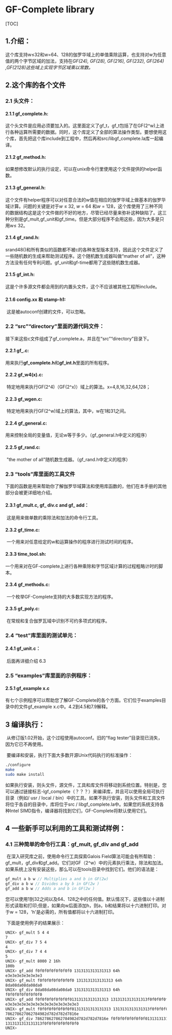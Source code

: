 # GF-Complete library

[TOC]

## 1.介绍：

​	这个库支持w≤32和w=64、128的伽罗华域上的单值乘除运算，也支持对w为任意值的两个字节区域的加法，支持在*GF(24), GF(28), GF(216), GF(232), GF(264) ,GF(2128)这些域上实现字节区域乘以常数。*

## 2.这个库的各个文件

### 2.1 头文件：

#### 2.1.1 gf_complete.h:

​	这个头文件是应用必须要加入的。这里面定义了gf_t，gf_t包括了在GF(2^w)上进行各种运算所需要的数据。同时，这个库定义了全部的算法操作类型。要想使用这个库，首先把这个库include到工程中，然后再和src/libgf_complete.la库一起编译。

#### 2.1.2 gf_method.h:	

​	如果想修改默认的执行设定，可以在unix命令行里使用这个文件提供的helper函数。

#### 2.1.3 gf_general.h:

​	这个文件有helper程序可以对任意合法的w值在相应的伽罗华域上做基本的伽罗华域计算。问题的关键是对于*w* ≤ 32, *w* = 64 和*w* = 128，这个库使用了三种不同的数据结构这是这个文件做的不好的地方，尽管已经尽量来弥补这种缺陷了。这三种分别是gf_mult,gf_unit和gf_time。但是大部分程序不会用这些，因为大多是只用w≤ 32。

#### 2.1.4 gf_rand.h:

​	srand48()和所有类似的函数都不被c的各种发型版本支持，因此这个文件定义了一些随机数的生成来帮助测试程序。这个随机数生成器叫做“mather of all”，这种方法没有任何专利问题。gf_unit和gf-time都用了这些随机数生成器。

#### 2.1.5 gf_int.h:

​	这是个许多源文件都会用到的内置头文件，这个不应该被其他工程所include。

#### 2.1.6 config.xx 和 stamp-h1:

​	这是被autoconf创建的文件，可以忽略。

### 2.2 “src”“directory”里面的源代码文件：

​	接下来这些c文件组成了gf_complete.a，并且在“src”“directory”目录下。

#### 2.2.1 gf_.c:

​	用来执行**gf_complete.h**和**gf_int.h**里面的所有程序。

#### 2.2.2 gf_w4(x).c:

​	特定地用来执行GF(2^4)（GF(2^x)）域上的算法。x=4,8,16,32,64,128；

#### 2.2.3 gf_wgen.c:	

​	特定地用来执行GF(2^w)域上的算法，其中，w在1和31之间。

#### 2.2.4 gf_general.c:

​	用来控制全局的变量值，无论w等于多少。（gf_general.h中定义的程序）	

#### 2.2.5 gf_rand.c:

​	"the mother of all"随机数生成器。（gf_rand.h中定义的程序）	

### 2.3 “tools”库里面的工具文件

​	下面的函数是用来帮助你了解伽罗华域算法和使用库函数的，他们在本手册的其他部分会被更详细地介绍。

#### 2.3.1 **gf_mult.c, gf_ div.c** and **gf_ add**：

​	这是用来做单数的乘除法和加法的命令行工具。

#### 2.3.2 **gf_time.c:**

​	一个用来对任意给定的w和运算操作的程序进行测试时间的程序。

#### 2.3.3 **time_tool.sh:**

​	一个用来对在GF-complete上进行各种乘除和字节区域计算的过程粗略计时的脚本。

#### 2.3.4 **gf_methods.c:** 

​	一个枚举GF-Complete支持的大多数实现方法的程序。

#### 2.3.5 **gf_poly.c:**

​	在常规和复合伽罗瓦域中识别不可约多项式的程序。

### 2.4 “test”库里面的测试单元：

#### 2.4.1 gf_unit.c：

​	后面再详细介绍 6.3

### 2.5 “examples”库里面的示例程序：

#### 2.5.1 gf_example x.c

​	有七个示例程序可以帮助您了解GF-Complete的各个方面。它们位于examples目录中的文件gf_example x.c中。4.2到4.5和7.9解释。

## 3 编译执行：

​	从修订版1.02开始，这个过程使用autoconf。旧的“flag tester”目录现已消失，因为它已不再使用。

​	要编译和安装，执行下面大多数开源Unix代码执行的标准操作：

```bash
./configure 
make 
sudo make install
```

​	如果执行安装，则头文件，源文件，工具和库文件将移动到系统位置。特别是，您可以通过链接标志-lgf_complete（？？？）来编译库，并且可以使用全局可执行目录（例如/ usr / local / bin）中的工具。如果不执行安装，则头文件和工具文件将位于各自的目录中，库将位于src / libgf_complete.la中。如果您的系统支持各种Intel SIMD指令，编译器将找到它们，GF-Complete将默认使用它们。

## 4 一些新手可以利用的工具和测试样例：

### 4.1 三种简单的命令行工具：gf_mult, gf_div and gf_add

​	在深入研究库之前，使用命令行工具探索Galois Field算法可能会有所帮助：gf_mult，gf_div和gf_add。它们对GF（2^w）中的元素执行乘法，除法和加法。如果系统上没有安装这些，那么可以在tools目录中找到它们。他们的语法是：

```c
gf_mult a b w // Multiplies a and b in GF(2w)
gf_div a b w // Divides a by b in GF(2w )
gf_add a b w // Adds a and b in GF(2w )
```

​	您可以使用1到32之间以及64、128之中的任何值。默认情况下，这些值以十进制形式读取和打印;但是，如果向w后面添加h，则a，b和结果将以十六进制打印。对于w = 128，'h'是必需的，所有值都将以十六进制打印。

​	下面是使用例子的结果展示：

```bash
UNIX> gf_mult 5 4 4 
7 
UNIX> gf_div 7 5 4 
4 
UNIX> gf_div 7 4 4 
5 
UNIX> gf_mult 8000 2 16h 
100b 
UNIX> gf_add f0f0f0f0f0f0f0f0 1313131313131313 64h 
e3e3e3e3e3e3e3e3 
UNIX> gf_mult f0f0f0f0f0f0f0f0 1313131313131313 64h 
8da08da08da08da0 
UNIX> gf_div 8da08da08da08da0 1313131313131313 64h 
f0f0f0f0f0f0f0f0 
UNIX> gf_add f0f0f0f0f0f0f0f01313131313131313 1313131313131313f0f0f0f0f0f0f0f0 128h 
e3e3e3e3e3e3e3e3e3e3e3e3e3e3e3e3 
UNIX> gf_mult f0f0f0f0f0f0f0f01313131313131313 1313131313131313f0f0f0f0f0f0f0f0 128h 
786278627862784982d782d782d7816e 
UNIX> gf_div 786278627862784982d782d782d7816e f0f0f0f0f0f0f0f01313131313131313 128h 
1313131313131313f0f0f0f0f0f0f0f0 
UNIX> 
```

